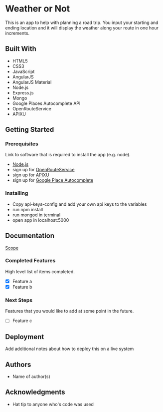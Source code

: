 # Weather or Not

This is an app to help with planning a road trip. You input your starting and ending location and it will display the weather along your route in one hour increments.

## Built With

- HTML5
- CSS3
- JavaScript
- AngularJS
- AngularJS Material
- Node.js
- Express.js
- Mongo
- Google Places Autocomplete API
- OpenRouteService
- APIXU

## Getting Started

### Prerequisites

Link to software that is required to install the app (e.g. node).

- [Node.js](https://nodejs.org/en/)
- sign up for [OpenRouteService](https://developers.openrouteservice.org/portal/)
- sign up for [APIXU](https://www.apixu.com/)
- sign up for [Google Place Autocomplete](https://developers.google.com/places/web-service/autocomplete)


### Installing

- Copy api-keys-config and add your own api keys to the variables
- run npm install
- run mongod in terminal
- open app in localhost:5000

## Documentation

[Scope](https://docs.google.com/document/d/1ulfkl7pQFFP0avPOMnC62dSNTJL0R1p-98OZdSi_gDU/edit?usp=sharing)

### Completed Features

High level list of items completed.

- [x] Feature a
- [x] Feature b

### Next Steps

Features that you would like to add at some point in the future.

- [ ] Feature c

## Deployment

Add additional notes about how to deploy this on a live system

## Authors

* Name of author(s)


## Acknowledgments

* Hat tip to anyone who's code was used
